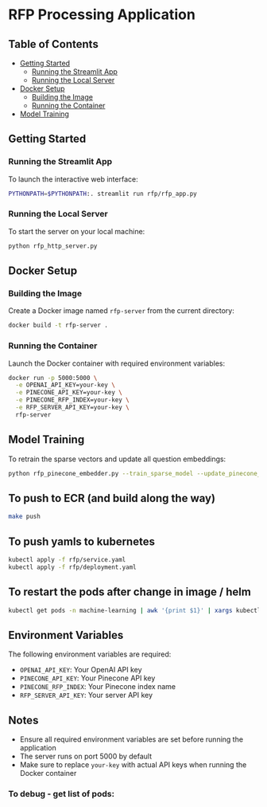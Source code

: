 # RFP Processing Application

## Table of Contents
- [Getting Started](#getting-started)
  - [Running the Streamlit App](#running-the-streamlit-app)
  - [Running the Local Server](#running-the-local-server)
- [Docker Setup](#docker-setup)
  - [Building the Image](#building-the-image)
  - [Running the Container](#running-the-container)
- [Model Training](#model-training)

## Getting Started

### Running the Streamlit App
To launch the interactive web interface:
```bash
PYTHONPATH=$PYTHONPATH:. streamlit run rfp/rfp_app.py
```

### Running the Local Server
To start the server on your local machine:
```bash
python rfp_http_server.py
```

## Docker Setup

### Building the Image
Create a Docker image named `rfp-server` from the current directory:
```bash
docker build -t rfp-server .
```

### Running the Container
Launch the Docker container with required environment variables:
```bash
docker run -p 5000:5000 \
  -e OPENAI_API_KEY=your-key \
  -e PINECONE_API_KEY=your-key \
  -e PINECONE_RFP_INDEX=your-key \
  -e RFP_SERVER_API_KEY=your-key \
  rfp-server
```

## Model Training
To retrain the sparse vectors and update all question embeddings:
```bash
python rfp_pinecone_embedder.py --train_sparse_model --update_pinecone_embedding
```

## To push to ECR (and build along the way)
```bash
make push
```
## To push yamls to kubernetes
```bash
kubectl apply -f rfp/service.yaml
kubectl apply -f rfp/deployment.yaml
```

## To restart the pods after change in image / helm
```bash
kubectl get pods -n machine-learning | awk '{print $1}' | xargs kubectl delete pod -n machine-learning --force --grace-period=0
```

## Environment Variables
The following environment variables are required:
- `OPENAI_API_KEY`: Your OpenAI API key
- `PINECONE_API_KEY`: Your Pinecone API key
- `PINECONE_RFP_INDEX`: Your Pinecone index name
- `RFP_SERVER_API_KEY`: Your server API key

## Notes
- Ensure all required environment variables are set before running the application
- The server runs on port 5000 by default
- Make sure to replace `your-key` with actual API keys when running the Docker container

### To debug - get list of pods:


